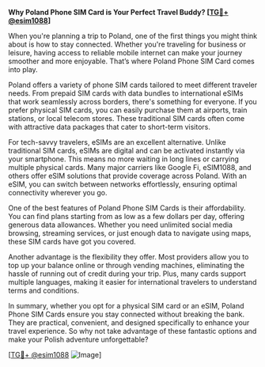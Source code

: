 **Why Poland Phone SIM Card is Your Perfect Travel Buddy? [[TG💪+ @esim1088](https://t.me/s/esim1088)]**

When you're planning a trip to Poland, one of the first things you might think about is how to stay connected. Whether you're traveling for business or leisure, having access to reliable mobile internet can make your journey smoother and more enjoyable. That’s where Poland Phone SIM Card comes into play.

Poland offers a variety of phone SIM cards tailored to meet different traveler needs. From prepaid SIM cards with data bundles to international eSIMs that work seamlessly across borders, there's something for everyone. If you prefer physical SIM cards, you can easily purchase them at airports, train stations, or local telecom stores. These traditional SIM cards often come with attractive data packages that cater to short-term visitors.

For tech-savvy travelers, eSIMs are an excellent alternative. Unlike traditional SIM cards, eSIMs are digital and can be activated instantly via your smartphone. This means no more waiting in long lines or carrying multiple physical cards. Many major carriers like Google Fi, eSIM1088, and others offer eSIM solutions that provide coverage across Poland. With an eSIM, you can switch between networks effortlessly, ensuring optimal connectivity wherever you go.

One of the best features of Poland Phone SIM Cards is their affordability. You can find plans starting from as low as a few dollars per day, offering generous data allowances. Whether you need unlimited social media browsing, streaming services, or just enough data to navigate using maps, these SIM cards have got you covered.

Another advantage is the flexibility they offer. Most providers allow you to top up your balance online or through vending machines, eliminating the hassle of running out of credit during your trip. Plus, many cards support multiple languages, making it easier for international travelers to understand terms and conditions.

In summary, whether you opt for a physical SIM card or an eSIM, Poland Phone SIM Cards ensure you stay connected without breaking the bank. They are practical, convenient, and designed specifically to enhance your travel experience. So why not take advantage of these fantastic options and make your Polish adventure unforgettable?

[[TG💪+ @esim1088](https://t.me/s/esim1088) ![Image](https://i.postimg.cc/Y0z9fWf4/image.png)]